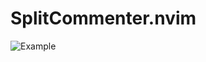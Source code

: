 # SplitCommenter.nvim

![Example](https://github.com/takiyu/split_commenter.nvim/blob/imgs/example.svg)
